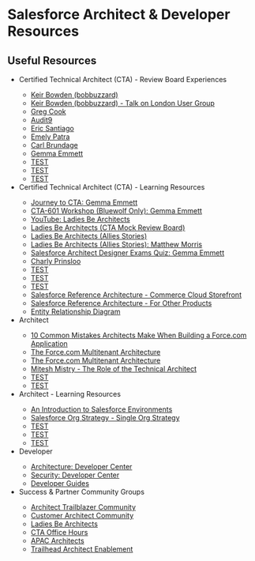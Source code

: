 # Salesforce Architect &amp; Developer Resources

## Useful Resources
<ul>

<li>Certified Technical Architect (CTA) - Review Board Experiences</li>
<ul>
<li><a href="http://bobbuzzard.blogspot.com/2012/02/certified-salesforce-technical.html" target="_blank" alt="Keir Bowden (bobbuzzard)">Keir Bowden (bobbuzzard)</a></li>
<li><a href="http://bobbuzzard.blogspot.com/2012/07/london-sfdc-user-group-technical.html" target="_blank" alt="Keir Bowden (bobbuzzard) - Talk on London User Group">Keir Bowden (bobbuzzard) - Talk on London User Group</a></li>
<li><a href="https://enterpriseforcearchitect.com/2014/03/12/my-journey-to-salesforce-com-certified-technical-architect/" target="_blank" alt="Greg Cook">Greg Cook</a></li>
<li><a href="https://audit9.blog/2012/04/23/salesforce-certified-architect/" target="_blank" alt="Audit9">Audit9</a></li>
<li><a href="https://ericsantiago.com/2012/05/16/salesforce-technical-architect-certification-part-2-review-board/" target="_blank" alt="Eric Santiago">Eric Santiago</a></li>

<li><a href="https://archladies.com/meet-a-cta-emely-patra" target="_blank" alt="Emely Patra">Emely Patra</a></li>
<li><a href="https://archladies.com/introducing-the-ladies-be-architects-podcast" target="_blank" alt="Carl Brundage">Carl Brundage</a></li>
<li><a href="http://www.alwaysablezard.com/salesforce/architecture-certifications/my-first-cta-attempt/" target="_blank" alt="Gemma Emmit">Gemma Emmett</a></li>

<li><a href="TEST" target="_blank" alt="TEST">TEST</a></li>
<li><a href="TEST" target="_blank" alt="TEST">TEST</a></li>
<li><a href="TEST" target="_blank" alt="TEST">TEST</a></li>


</ul>



<li>Certified Technical Architect (CTA) - Learning Resources</li>
<ul>
<li><a href="http://www.alwaysablezard.com/salesforce/journey-to-cta-starting-out/" target="_blank" alt="Journey to CTA: Gemma Emmett">Journey to CTA: Gemma Emmett</a></li>
<li><a href="http://www.alwaysablezard.com/salesforce/journeytocta/my-learnings-from-the-cta-601-workshop/" target="_blank" alt="CTA-601 Workshop (Bluewolf Only): Gemma Emmett">CTA-601 Workshop (Bluewolf Only): Gemma Emmett</a></li>
<li><a href="https://www.youtube.com/channel/UCeEH6YG30ajz2jLBfYoDjRQ" target="_blank" alt="YouTube: Ladies Be Architects">YouTube: Ladies Be Architects</a></li>

<li><a href="https://archladies.com/category/cta-review-board" target="_blank" alt="Ladies Be Architects (CTA Mock Review Board)">Ladies Be Architects (CTA Mock Review Board)</a></li>
<li><a href="https://archladies.com/category/stories/allies-stories" target="_blank" alt="Ladies Be Architects (Allies Stories)">Ladies Be Architects (Allies Stories)</a></li>
<li><a href="https://archladies.com/meet-our-awesome-allies-matthew-morris" target="_blank" alt="Ladies Be Architects: Matthew Morris">Ladies Be Architects (Allies Stories): Matthew Morris</a></li>

<li><a href="https://quizlet.com/gemma_emmett/folders/favourite-salesforce-quizlets/sets" target="_blank" alt="Salesforce Architect Designer Exams Quiz: Gemma Emmett">Salesforce Architect Designer Exams Quiz: Gemma Emmett</a></li>

<li><a href="https://www.charly-says.com/" target="_blank" alt="Charly Prinsloo">Charly Prinsloo</a></li>

<li><a href="TEST" target="_blank" alt="TEST">TEST</a></li>
<li><a href="TEST" target="_blank" alt="TEST">TEST</a></li>
<li><a href="TEST" target="_blank" alt="TEST">TEST</a></li>

<li><a href="https://www.salesforce.com/products/commerce-cloud/resources/commerce-cloud-storefront-reference-architecture/#" target="_blank" alt="Salesforce Reference Architecture - Commerce Cloud Storefront">Salesforce Reference Architecture - Commerce Cloud Storefront</a></li>
<li><a href="https://www.salesforce.com/products/platform/architecture/" target="_blank" alt="Salesforce Reference Architecture - For Other Products">Salesforce Reference Architecture - For Other Products</a></li>
<li><a href="https://www.smartdraw.com/entity-relationship-diagram/" target="_blank" alt="Entity Relationship Diagram">Entity Relationship Diagram</a></li>

</ul>




<li>Architect</li>
<ul>
<li><a href="https://developer.salesforce.com/page/10_Common_Mistakes_Architects_Make" target="_blank" alt="10 Common Mistakes Architects Make When Building a Force.com Application">10 Common Mistakes Architects Make When Building a Force.com Application</a></li>
<li><a href="https://developer.salesforce.com/page/Multi_Tenant_Architecture" target="_blank" alt="The Force.com Multitenant Architecture">The Force.com Multitenant Architecture</a></li>
<li><a href="http://www.developerforce.com/media/ForcedotcomBookLibrary/Force.com_Multitenancy_WP_101508.pdf" target="_blank" alt="The Force.com Multitenant Architecture">The Force.com Multitenant Architecture</a></li>
<li><a href="http://salesforcediaries.blogspot.com/2019/06/the-role-of-technical-architect.html" target="_blank" alt="Mitesh Mistry - The Role of the Technical Architect">Mitesh Mistry - The Role of the Technical Architect</a></li>

<li><a href="TEST" target="_blank" alt="TEST">TEST</a></li>
<li><a href="TEST" target="_blank" alt="TEST">TEST</a></li>

</ul>



<li>Architect - Learning Resources</li>
<ul>
<li><a href="https://developer.salesforce.com/page/An_Introduction_to_Environments" target="_blank" alt="An Introduction to Salesforce Environments">An Introduction to Salesforce Environments</a></li>
<li><a href="https://www.linkedin.com/pulse/salesforce-org-strategy-single-sumit-jain" target="_blank" alt="Salesforce Org Strategy - Single Org Strategy">Salesforce Org Strategy - Single Org Strategy</a></li>
<li><a href="TEST" target="_blank" alt="TEST">TEST</a></li>
<li><a href="TEST" target="_blank" alt="TEST">TEST</a></li>
<li><a href="TEST" target="_blank" alt="TEST">TEST</a></li>

</ul>




<li>Developer</li>
<ul>
<li><a href="https://developer.salesforce.com/developer-centers/architecture/" target="_blank" alt="Architecture: Developer Center">Architecture: Developer Center</a></li>
<li><a href="https://developer.salesforce.com/developer-centers/security/" target="_blank" alt="Security: Developer Center">Security: Developer Center</a></li>
<li><a href="https://developer.salesforce.com/docs/" target="_blank" alt="Developer Guides">Developer Guides</a></li>
</ul>




<li>Success & Partner Community Groups</li>
<ul>
<li><a href="https://success.salesforce.com/_ui/core/chatter/groups/GroupProfilePage?g=0F930000000blKv" target="_blank" alt="Architect Trailblazer Community">Architect Trailblazer Community</a></li>
<li><a href="https://success.salesforce.com/_ui/core/chatter/groups/GroupProfilePage?g=0F9300000009Q1X" target="_blank" alt="Customer Architect Community">Customer Architect Community</a></li>
<li><a href="https://success.salesforce.com/_ui/core/chatter/groups/GroupProfilePage?g=0F93A0000001zan" target="_blank" alt="Ladies Be Architects">Ladies Be Architects</a></li>
<li><a href="https://success.salesforce.com/_ui/core/chatter/groups/GroupProfilePage?g=0F93A000000Lm2P" target="_blank" alt="CTA Office Hours">CTA Office Hours</a></li>
<li><a href="https://success.salesforce.com/_ui/core/chatter/groups/GroupProfilePage?g=0F93A0000009Vpd" target="_blank" alt="APAC Architects">APAC Architects</a></li>
<li><a href="https://partners.salesforce.com/_ui/core/chatter/groups/GroupProfilePage?g=0F9300000009PD5" target="_blank" alt="Trailhead Architect Enablement">Trailhead Architect Enablement</a></li>
</ul>

</ul>
